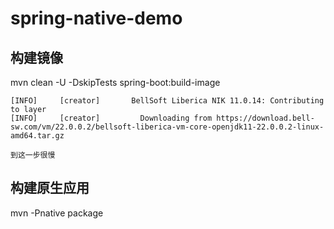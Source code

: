 <!--
 * @Author: your name
 * @Date: 2022-02-02 13:35:34
 * @LastEditTime: 2022-02-02 15:03:55
 * @LastEditors: Please set LastEditors
 * @Description: 打开koroFileHeader查看配置 进行设置: https://github.com/OBKoro1/koro1FileHeader/wiki/%E9%85%8D%E7%BD%AEg
 * @FilePath: /undefined/Users/chenliyu/clyhs/java/graalvm/spring-native.md
-->
# spring-native-demo

## 构建镜像
mvn clean -U -DskipTests spring-boot:build-image

```
[INFO]     [creator]       BellSoft Liberica NIK 11.0.14: Contributing to layer
[INFO]     [creator]         Downloading from https://download.bell-sw.com/vm/22.0.0.2/bellsoft-liberica-vm-core-openjdk11-22.0.0.2-linux-amd64.tar.gz

到这一步很慢
```

## 构建原生应用
mvn -Pnative package